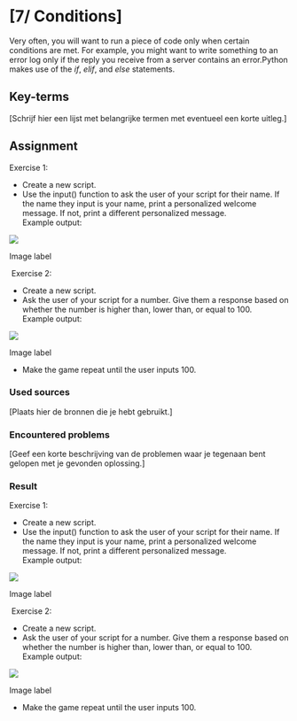 # [7/ Conditions]

Very often, you will want to run a piece of code only when certain conditions are met. For example, you might want to write something to an error log only if the reply you receive from a server contains an error.Python makes use of the *if*, *elif*, and *else* statements.

## Key-terms

[Schrijf hier een lijst met belangrijke termen met eventueel een korte uitleg.]

## Assignment

Exercise 1:

- Create a new script.
- Use the input() function to ask the user of your script for their name. If the name they input is your name, print a personalized welcome message. If not, print a different personalized message.  
  Example output:

![](https://lwfiles.mycourse.app/642fed69f84f1f76d03f116a-public/ebook/848ba7dad91c7336954f2562cbef558d/image4.png)

Image label

 Exercise 2:

- Create a new script.
- Ask the user of your script for a number. Give them a response based on whether the number is higher than, lower than, or equal to 100.  
  Example output:

![](https://lwfiles.mycourse.app/642fed69f84f1f76d03f116a-public/ebook/848ba7dad91c7336954f2562cbef558d/image3.png)

Image label

- Make the game repeat until the user inputs 100.

### Used sources

[Plaats hier de bronnen die je hebt gebruikt.]

### Encountered problems

[Geef een korte beschrijving van de problemen waar je tegenaan bent gelopen met je gevonden oplossing.]

### Result

Exercise 1:

- Create a new script.
- Use the input() function to ask the user of your script for their name. If the name they input is your name, print a personalized welcome message. If not, print a different personalized message.  
  Example output:

![](https://lwfiles.mycourse.app/642fed69f84f1f76d03f116a-public/ebook/848ba7dad91c7336954f2562cbef558d/image4.png)

Image label

 Exercise 2:

- Create a new script.
- Ask the user of your script for a number. Give them a response based on whether the number is higher than, lower than, or equal to 100.  
  Example output:

![](https://lwfiles.mycourse.app/642fed69f84f1f76d03f116a-public/ebook/848ba7dad91c7336954f2562cbef558d/image3.png)

Image label

- Make the game repeat until the user inputs 100.